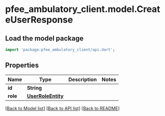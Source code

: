 # pfee_ambulatory_client.model.CreateUserResponse

## Load the model package
```dart
import 'package:pfee_ambulatory_client/api.dart';
```

## Properties
Name | Type | Description | Notes
------------ | ------------- | ------------- | -------------
**id** | **String** |  | 
**role** | [**UserRoleEntity**](UserRoleEntity.md) |  | 

[[Back to Model list]](../README.md#documentation-for-models) [[Back to API list]](../README.md#documentation-for-api-endpoints) [[Back to README]](../README.md)


